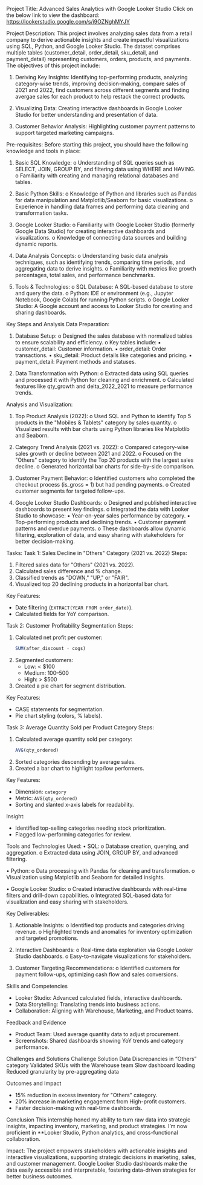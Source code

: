 Project Title:
Advanced Sales Analytics with Google Looker Studio Click on the below link to view the dashboard:
https://lookerstudio.google.com/s/i9OZNghMYJY

Project Description:
This project involves analyzing sales data from a retail company to derive actionable insights and create impactful visualizations using SQL, Python, and Google Looker Studio. The dataset comprises multiple tables (customer_detail, order_detail, sku_detail, and payment_detail) representing customers, orders, products, and payments. The objectives of this project include:
1. Deriving Key Insights:
Identifying top-performing products, analyzing category-wise trends, improving decision-making, compare sales of 2021 and 2022, find customers across different segments and finding avergae sales for each product to help restack the correct products.

2. Visualizing Data:
Creating interactive dashboards in Google Looker Studio for better understanding and presentation of data.

3. Customer Behavior Analysis:
Highlighting customer payment patterns to support targeted marketing campaigns.

Pre-requisites:
Before starting this project, you should have the following knowledge and tools in place:

1. Basic SQL Knowledge:
o Understanding of SQL queries such as SELECT, JOIN, GROUP BY, and filtering data using WHERE and HAVING. o Familiarity with creating and managing relational databases and tables.

2. Basic Python Skills:
o Knowledge of Python and libraries such as Pandas for data manipulation and Matplotlib/Seaborn for basic visualizations. o Experience in handling data frames and performing data cleaning and transformation tasks.

3. Google Looker Studio:
o Familiarity with Google Looker Studio (formerly Google Data Studio) for creating interactive dashboards and visualizations. o Knowledge of connecting data sources and building dynamic reports.

4. Data Analysis Concepts:
o Understanding basic data analysis techniques, such as identifying trends, comparing time periods, and aggregating data to derive insights. o Familiarity with metrics like growth percentages, total sales, and performance benchmarks.

5. Tools & Technologies:
o SQL Database: A SQL-based database to store and query the data. o Python: IDE or environment (e.g., Jupyter Notebook, Google Colab) for running Python scripts. o Google Looker Studio: A Google account and access to Looker Studio for creating and sharing dashboards.

Key Steps and Analysis
Data Preparation:
1. Database Setup:
o Designed the sales database with normalized tables to ensure scalability and efficiency. o Key tables include: ▪ customer_detail: Customer information. ▪ order_detail: Order transactions. ▪ sku_detail: Product details like categories and pricing. ▪ payment_detail: Payment methods and statuses.

2. Data Transformation with Python:
o Extracted data using SQL queries and processed it with Python for cleaning and enrichment. o Calculated features like qty_growth and delta_2022_2021 to measure performance trends.

Analysis and Visualization:
1. Top Product Analysis (2022):
o Used SQL and Python to identify Top 5 products in the "Mobiles & Tablets" category by sales quantity. o Visualized results with bar charts using Python libraries like Matplotlib and Seaborn.

2. Category Trend Analysis (2021 vs. 2022):
o Compared category-wise sales growth or decline between 2021 and 2022. o Focused on the "Others" category to identify the Top 20 products with the largest sales decline. o Generated horizontal bar charts for side-by-side comparison.

3. Customer Payment Behavior:
o Identified customers who completed the checkout process (is_gross = 1) but had pending payments. o Created customer segments for targeted follow-ups.

4. Google Looker Studio Dashboards:
o Designed and published interactive dashboards to present key findings. o Integrated the data with Looker Studio to showcase: ▪ Year-on-year sales performance by category. ▪ Top-performing products and declining trends. ▪ Customer payment patterns and overdue payments. o These dashboards allow dynamic filtering, exploration of data, and easy sharing with stakeholders for better decision-making.

Tasks:
Task 1: Sales Decline in "Others" Category (2021 vs. 2022)
Steps: 
1. Filtered sales data for "Others" (2021 vs. 2022).  
2. Calculated sales difference and % change.  
3. Classified trends as "DOWN," "UP," or "FAIR".  
4. Visualized top 20 declining products in a horizontal bar chart.  

Key Features:  
- Date filtering (`EXTRACT(YEAR FROM order_date)`).  
- Calculated fields for YoY comparison.
  
Task 2: Customer Profitability Segmentation
Steps:
1. Calculated net profit per customer:  
   ```sql
   SUM(after_discount - cogs)
   ```  
2. Segmented customers:  
   - Low: < $100  
   - Medium: $100–$500  
   - High: > $500  
3. Created a pie chart for segment distribution.  

Key Features: 
- CASE statements for segmentation.  
- Pie chart styling (colors, % labels).
  
Task 3: Average Quantity Sold per Product Category
Steps:
1. Calculated average quantity sold per category:  
   ```sql
   AVG(qty_ordered)
   ```  
2. Sorted categories descending by average sales.  
3. Created a bar chart to highlight top/low performers.  

Key Features: 
- Dimension: `category`  
- Metric: `AVG(qty_ordered)`  
- Sorting and slanted x-axis labels for readability.  

Insight:
- Identified top-selling categories needing stock prioritization.  
- Flagged low-performing categories for review.  


Tools and Technologies Used:
• SQL:
o Database creation, querying, and aggregation. o Extracted data using JOIN, GROUP BY, and advanced filtering.

• Python:
o Data processing with Pandas for cleaning and transformation. o Visualization using Matplotlib and Seaborn for detailed insights.

• Google Looker Studio:
o Created interactive dashboards with real-time filters and drill-down capabilities. o Integrated SQL-based data for visualization and easy sharing with stakeholders.

Key Deliverables:
1. Actionable Insights:
o Identified top products and categories driving revenue. o Highlighted trends and anomalies for inventory optimization and targeted promotions.

2. Interactive Dashboards:
o Real-time data exploration via Google Looker Studio dashboards. o Easy-to-navigate visualizations for stakeholders.

3. Customer Targeting Recommendations:
o Identified customers for payment follow-ups, optimizing cash flow and sales conversions.

Skills and Competencies  
- Looker Studio: Advanced calculated fields, interactive dashboards.  
- Data Storytelling: Translating trends into business actions.  
- Collaboration: Aligning with Warehouse, Marketing, and Product teams.

Feedback and Evidence
- Product Team: Used average quantity data to adjust procurement.  
- Screenshots: Shared dashboards showing YoY trends and category performance.

Challenges and Solutions
Challenge	Solution
Data Discrepancies in “Others” category	Validated SKUs with the Warehouse team
Slow dashboard loading	Reduced granularity by pre-aggregating data
	
Outcomes and Impact 
- 15% reduction in excess inventory for "Others" category.  
- 20% increase in marketing engagement from High-profit customers.  
- Faster decision-making with real-time dashboards.
  
Conclusion
This internship honed my ability to turn raw data into strategic insights, impacting inventory, marketing, and product strategies. I’m now proficient in **Looker Studio, Python analytics, and cross-functional collaboration.  

Impact:
The project empowers stakeholders with actionable insights and interactive visualizations, supporting strategic decisions in marketing, sales, and customer management. Google Looker Studio dashboards make the data easily accessible and interpretable, fostering data-driven strategies for better business outcomes.

